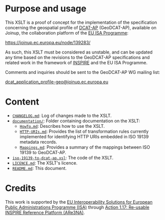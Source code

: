 # Purpose and usage

This XSLT is a proof of concept for the implementation of the specification concerning the geospatial profile of [DCAT-AP](https://joinup.ec.europa.eu/node/63567/) (GeoDCAT-AP), available on Joinup, the collaboration platform of the [EU ISA Programme](http://ec.europa.eu/isa):
  
<https://joinup.ec.europa.eu/node/139283/>
    
As such, this XSLT must be considered as unstable, and can be updated any time based on the revisions to the GeoDCAT-AP specifications and related work in the framework of [INSPIRE](http://inspire.ec.europa.eu/) and the EU ISA Programme.

Comments and inquiries should be sent to the GeoDCAT-AP WG mailing list:

<p><a href="mailto:dcat_application_profile-geo@joinup.ec.europa.eu">dcat_application_profile-geo@joinup.ec.europa.eu</a></p>

# Content

* [`CHANGELOG.md`](./CHANGELOG.md): Log of changes made to the XSLT.
* [`documentation/`](./documentation/): Folder containing documentation on the XSLT:
    * [`HowTo.md`](./documentation/HowTo.md): Describes how to use the XSLT.
    * [`HTTP-URIs.md`](./documentation/HTTP-URIs.md): Provides the list of transformation rules currently implemented for identifying HTTP URIs embedded in ISO 19139 metadata records.
    * [`Mappings.md`](./documentation/Mappings.md): Provides a summary of the mappings between ISO 19139 to GeoDCAT-AP.
* [`iso-19139-to-dcat-ap.xsl`](./iso-19139-to-dcat-ap.xsl): The code of the XSLT.
* [`LICENCE.md`](./LICENCE.md): The XSLT's licence.
* [`README.md`](./README.md): This document. 
  
#  Credits
  
This work is supported by the [EU Interoperability Solutions for European Public Administrations Programme (ISA)](http://ec.europa.eu/isa) through [Action 1.17: Re-usable INSPIRE Reference Platform (ARe3NA)](http://ec.europa.eu/isa/actions/01-trusted-information-exchange/1-17action_en.htm).

